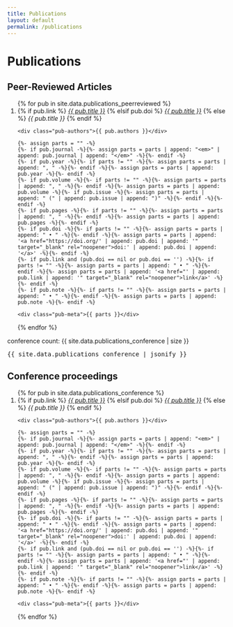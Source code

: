 ```yaml
---
title: Publications
layout: default
permalink: /publications
---
```


# Publications



## Peer-Reviewed Articles
<ol class="pub-list">
{% for pub in site.data.publications_peerreviewed %}
  <li class="pub-item">
    <div class="pub-title">
      {% if pub.link %}
        <a href="{{ pub.link }}" target="_blank" rel="noopener"><em>{{ pub.title }}</em></a>
      {% elsif pub.doi %}
        <a href="https://doi.org/{{ pub.doi | strip }}" target="_blank" rel="noopener"><em>{{ pub.title }}</em></a>
      {% else %}
        <em>{{ pub.title }}</em>
      {% endif %}
    </div>

    <div class="pub-authors">{{ pub.authors }}</div>

    {%- assign parts = "" -%}
    {%- if pub.journal -%}{%- assign parts = parts | append: "<em>" | append: pub.journal | append: "</em>" -%}{%- endif -%}
    {%- if pub.year -%}{%- if parts != "" -%}{%- assign parts = parts | append: ", " -%}{%- endif -%}{%- assign parts = parts | append: pub.year -%}{%- endif -%}
    {%- if pub.volume -%}{%- if parts != "" -%}{%- assign parts = parts | append: ", " -%}{%- endif -%}{%- assign parts = parts | append: pub.volume -%}{%- if pub.issue -%}{%- assign parts = parts | append: " (" | append: pub.issue | append: ")" -%}{%- endif -%}{%- endif -%}
    {%- if pub.pages -%}{%- if parts != "" -%}{%- assign parts = parts | append: ", " -%}{%- endif -%}{%- assign parts = parts | append: pub.pages -%}{%- endif -%}
    {%- if pub.doi -%}{%- if parts != "" -%}{%- assign parts = parts | append: " • " -%}{%- endif -%}{%- assign parts = parts | append: '<a href="https://doi.org/' | append: pub.doi | append: '" target="_blank" rel="noopener">doi:' | append: pub.doi | append: '</a>' -%}{%- endif -%}
    {%- if pub.link and (pub.doi == nil or pub.doi == '') -%}{%- if parts != "" -%}{%- assign parts = parts | append: " • " -%}{%- endif -%}{%- assign parts = parts | append: '<a href="' | append: pub.link | append: '" target="_blank" rel="noopener">link</a>' -%}{%- endif -%}
    {%- if pub.note -%}{%- if parts != "" -%}{%- assign parts = parts | append: " • " -%}{%- endif -%}{%- assign parts = parts | append: pub.note -%}{%- endif -%}

    <div class="pub-meta">{{ parts }}</div>
  </li>
{% endfor %}
</ol>

<p>conference count: {{ site.data.publications_conference | size }}</p>
<pre style="white-space:pre-wrap">{{ site.data.publications_conference | jsonify }}</pre>

## Conference proceedings
<ol class="pub-list">
{% for pub in site.data.publications_conference %}
  <li class="pub-item">
    <div class="pub-title">
      {% if pub.link %}
        <a href="{{ pub.link }}" target="_blank" rel="noopener"><em>{{ pub.title }}</em></a>
      {% elsif pub.doi %}
        <a href="https://doi.org/{{ pub.doi | strip }}" target="_blank" rel="noopener"><em>{{ pub.title }}</em></a>
      {% else %}
        <em>{{ pub.title }}</em>
      {% endif %}
    </div>

    <div class="pub-authors">{{ pub.authors }}</div>

    {%- assign parts = "" -%}
    {%- if pub.journal -%}{%- assign parts = parts | append: "<em>" | append: pub.journal | append: "</em>" -%}{%- endif -%}
    {%- if pub.year -%}{%- if parts != "" -%}{%- assign parts = parts | append: ", " -%}{%- endif -%}{%- assign parts = parts | append: pub.year -%}{%- endif -%}
    {%- if pub.volume -%}{%- if parts != "" -%}{%- assign parts = parts | append: ", " -%}{%- endif -%}{%- assign parts = parts | append: pub.volume -%}{%- if pub.issue -%}{%- assign parts = parts | append: " (" | append: pub.issue | append: ")" -%}{%- endif -%}{%- endif -%}
    {%- if pub.pages -%}{%- if parts != "" -%}{%- assign parts = parts | append: ", " -%}{%- endif -%}{%- assign parts = parts | append: pub.pages -%}{%- endif -%}
    {%- if pub.doi -%}{%- if parts != "" -%}{%- assign parts = parts | append: " • " -%}{%- endif -%}{%- assign parts = parts | append: '<a href="https://doi.org/' | append: pub.doi | append: '" target="_blank" rel="noopener">doi:' | append: pub.doi | append: '</a>' -%}{%- endif -%}
    {%- if pub.link and (pub.doi == nil or pub.doi == '') -%}{%- if parts != "" -%}{%- assign parts = parts | append: " • " -%}{%- endif -%}{%- assign parts = parts | append: '<a href="' | append: pub.link | append: '" target="_blank" rel="noopener">link</a>' -%}{%- endif -%}
    {%- if pub.note -%}{%- if parts != "" -%}{%- assign parts = parts | append: " • " -%}{%- endif -%}{%- assign parts = parts | append: pub.note -%}{%- endif -%}

    <div class="pub-meta">{{ parts }}</div>
  </li>
{% endfor %}
</ol>


